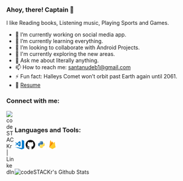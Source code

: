 ### Ahoy, there! Captain 👋 

I like Reading books, Listening music, Playing Sports and Games.

- 🔭 I’m currently working on social media app.
- 🌱 I’m currently learning everything.
- 👯 I’m looking to collaborate with Android Projects.
- 🤔 I'm currently exploring the new areas.
- 💬 Ask me about literally anything.
- 📫 How to reach me: santanudeb1@gmail.com
- ⚡ Fun fact: Halleys Comet won’t orbit past Earth again until 2061.
- 📝 [Resume](https://github.com/santanudeb/Docs/blob/master/Santanu_Deb_Resume.pdf)

### Connect with me:

[<img align="left" alt="codeSTACKr | LinkedIn" width="22px" src="https://cdn.jsdelivr.net/npm/simple-icons@v3/icons/linkedin.svg" />][linkedin]

<br />

### Languages and Tools:

<code><img height="25" src="https://raw.githubusercontent.com/github/explore/80688e429a7d4ef2fca1e82350fe8e3517d3494d/topics/visual-studio-code/visual-studio-code.png"></code>
<code><img height="25" src="https://raw.githubusercontent.com/github/explore/78df643247d429f6cc873026c0622819ad797942/topics/github/github.png"></code>
<code><img height="25" src="https://raw.githubusercontent.com/github/explore/80688e429a7d4ef2fca1e82350fe8e3517d3494d/topics/python/python.png"></code>
<code><img height="25" src="https://raw.githubusercontent.com/github/explore/80688e429a7d4ef2fca1e82350fe8e3517d3494d/topics/firebase/firebase.png"></code>

<br />
<br />

<img align="left" alt="codeSTACKr's Github Stats" src="https://github-readme-stats.vercel.app/api?username=santanudeb&show_icons=true&hide_border=true" />

[linkedin]: https://www.linkedin.com/in/santanu-deb-ca/ 
